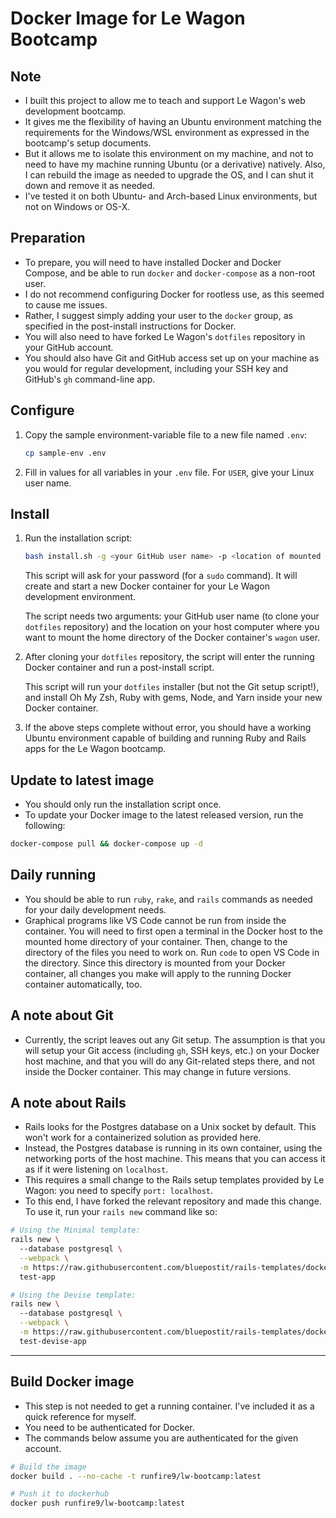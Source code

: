 # Docker Image for Le Wagon Bootcamp
## Note
- I built this project to allow me to teach and support Le Wagon's web development bootcamp.
- It gives me the flexibility of having an Ubuntu environment matching the requirements for the Windows/WSL environment as expressed in the bootcamp's setup documents.
- But it allows me to isolate this environment on my machine, and not to need to have my machine running Ubuntu (or a derivative) natively. Also, I can rebuild the image as needed to upgrade the OS, and I can shut it down and remove it as needed.
- I've tested it on both Ubuntu- and Arch-based Linux environments, but not on Windows or OS-X.

## Preparation
- To prepare, you will need to have installed Docker and Docker Compose, and be able to run `docker` and `docker-compose` as a non-root user.
- I do not recommend configuring Docker for rootless use, as this seemed to cause me issues.
- Rather, I suggest simply adding your user to the `docker` group, as specified in the post-install instructions for Docker.
- You will also need to have forked Le Wagon's `dotfiles` repository in your GitHub account.
- You should also have Git and GitHub access set up on your machine as you would for regular development, including your SSH key and GitHub's `gh` command-line app.

## Configure
1. Copy the sample environment-variable file to a new file named `.env`:
    ```bash
    cp sample-env .env
    ```
2. Fill in values for all variables in your `.env` file. For `USER`, give your Linux user name.

## Install
1. Run the installation script:
    ```bash
    bash install.sh -g <your GitHub user name> -p <location of mounted HOME directory on the host>
    ```
    This script will ask for your password (for a `sudo` command). It will create and start a new Docker container for your Le Wagon development environment.

    The script needs two arguments: your GitHub user name (to clone your `dotfiles` repository) and the location on your host computer where you want to mount the home directory of the Docker container's `wagon` user.

2. After cloning your `dotfiles` repository, the script will enter the running Docker container and run a post-install script.

    This script will run your `dotfiles` installer (but not the Git setup script!), and install Oh My Zsh, Ruby with gems, Node, and Yarn inside your new Docker container.

3. If the above steps complete without error, you should have a working Ubuntu environment capable of building and running Ruby and Rails apps for the Le Wagon bootcamp.

## Update to latest image
- You should only run the installation script once.
- To update your Docker image to the latest released version, run the following:

```bash
docker-compose pull && docker-compose up -d
```

## Daily running
- You should be able to run `ruby`, `rake`, and `rails` commands as needed for your daily development needs.
- Graphical programs like VS Code cannot be run from inside the container. You will need to first open a terminal in the Docker host to the mounted home directory of your container. Then, change to the directory of the files you need to work on. Run `code` to open VS Code in the directory. Since this directory is mounted from your Docker container, all changes you make will apply to the running Docker container automatically, too. 

## A note about Git
- Currently, the script leaves out any Git setup. The assumption is that you will setup your Git access (including `gh`, SSH keys, etc.) on your Docker host machine, and that you will do any Git-related steps there, and not inside the Docker container. This may change in future versions.

## A note about Rails
- Rails looks for the Postgres database on a Unix socket by default. This won't work for a containerized solution as provided here.
- Instead, the Postgres database is running in its own container, using the networking ports of the host machine. This means that you can access it as if it were listening on `localhost`.
- This requires a small change to the Rails setup templates provided by Le Wagon: you need to specify `port: localhost`.
- To this end, I have forked the relevant repository and made this change. To use it, run your `rails new` command like so:

```bash
# Using the Minimal template:
rails new \        
  --database postgresql \
  --webpack \
  -m https://raw.githubusercontent.com/bluepostit/rails-templates/docker/minimal.rb \
  test-app

# Using the Devise template:
rails new \       
  --database postgresql \
  --webpack \
  -m https://raw.githubusercontent.com/bluepostit/rails-templates/docker/devise.rb \
  test-devise-app
```

---

## Build Docker image
- This step is not needed to get a running container. I've included it as a quick reference for myself.
- You need to be authenticated for Docker.
- The commands below assume you are authenticated for the given account.

```bash
# Build the image
docker build . --no-cache -t runfire9/lw-bootcamp:latest

# Push it to dockerhub
docker push runfire9/lw-bootcamp:latest
```
